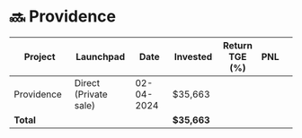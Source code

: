 # 🔜 Providence



<table data-full-width="true"><thead><tr><th width="152">Project</th><th width="138">Launchpad</th><th width="132">Date</th><th width="133">Invested</th><th>Return TGE (%)</th><th>PNL</th><th></th></tr></thead><tbody><tr><td>Providence</td><td>Direct (Private sale)</td><td>02-04-2024</td><td>$35,663</td><td></td><td></td><td></td></tr><tr><td><strong>Total</strong></td><td></td><td></td><td><strong>$35,663</strong></td><td></td><td></td><td></td></tr></tbody></table>

